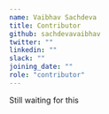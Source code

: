 ```yaml
---
name: Vaibhav Sachdeva
title: Contributor
github: sachdevavaibhav
twitter: ""
linkedin: ""
slack: ""
joining_date: ""
role: "contributor"
---
```


Still waiting for this
